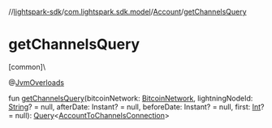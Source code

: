 //[lightspark-sdk](../../../index.md)/[com.lightspark.sdk.model](../index.md)/[Account](index.md)/[getChannelsQuery](get-channels-query.md)

# getChannelsQuery

[common]\

@[JvmOverloads](https://kotlinlang.org/api/latest/jvm/stdlib/kotlin.jvm/-jvm-overloads/index.html)

fun [getChannelsQuery](get-channels-query.md)(bitcoinNetwork: [BitcoinNetwork](../-bitcoin-network/index.md), lightningNodeId: [String](https://kotlinlang.org/api/latest/jvm/stdlib/kotlin/-string/index.html)? = null, afterDate: Instant? = null, beforeDate: Instant? = null, first: [Int](https://kotlinlang.org/api/latest/jvm/stdlib/kotlin/-int/index.html)? = null): [Query](../../com.lightspark.sdk.requester/-query/index.md)&lt;[AccountToChannelsConnection](../-account-to-channels-connection/index.md)&gt;

